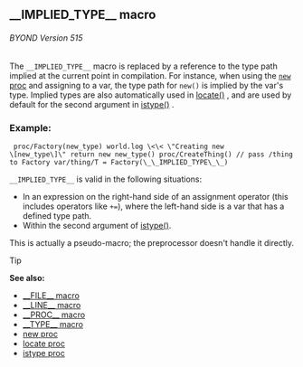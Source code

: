 ## \_\_IMPLIED_TYPE\_\_ macro 
###### BYOND Version 515



The `__IMPLIED_TYPE__` macro is replaced by a reference to the
type path implied at the current point in compilation. For instance,
when using the [`new` proc](/ref/proc/new.md)  and assigning to a var, the type
path for `new()` is implied by the var\'s type. Implied types are also
automatically used in [locate()](/ref/proc/locate.md) , and are used by
default for the second argument in [istype()](/ref/proc/istype.md) .
### Example:

```
 proc/Factory(new_type) world.log \<\< \"Creating new
\[new_type\]\" return new new_type() proc/CreateThing() // pass /thing
to Factory var/thing/T = Factory(\_\_IMPLIED_TYPE\_\_) 
```



`__IMPLIED_TYPE__` is valid in the following situations:
-   In an expression on the right-hand side of an assignment operator
    (this includes operators like `+=`), where the left-hand side is a
    var that has a defined type path.
-   Within the second argument of [istype()](/ref/proc/istype.md).


This is actually a pseudo-macro; the preprocessor doesn\'t
handle it directly.

> [!TIP] 
> **See also:**
> +   [\_\_FILE\_\_ macro](/ref/DM/preprocessor/__FILE__.md) 
> +   [\_\_LINE\_\_ macro](/ref/DM/preprocessor/__LINE__.md) 
> +   [\_\_PROC\_\_ macro](/ref/DM/preprocessor/__PROC__.md) 
> +   [\_\_TYPE\_\_ macro](/ref/DM/preprocessor/__TYPE__.md) 
> +   [new proc](/ref/proc/new.md) 
> +   [locate proc](/ref/proc/locate.md) 
> +   [istype proc](/ref/proc/istype.md) 